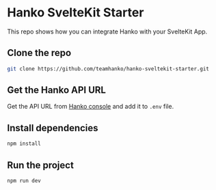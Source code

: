 # Hanko SvelteKit Starter
This repo shows how you can integrate Hanko with your SvelteKit App.
## Clone the repo

```bash
git clone https://github.com/teamhanko/hanko-sveltekit-starter.git
```
## Get the Hanko API URL

Get the API URL from [Hanko console](https://cloud.hanko.io/) and add it to `.env` file.

## Install dependencies

```bash
npm install
```

## Run the project
```bash
npm run dev
```
